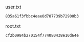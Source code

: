 user.txt

```txt
835a61f3fbbc4eae0d787739b72900b3
```

root.txt

```txt
cf2b0984b270154f774080438e10d64e
```
